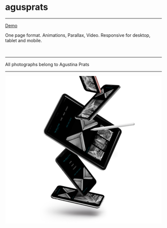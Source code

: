# agusprats

<hr/>
<p><a href="https://agusprats.github.io/agusprats/">Demo</a></p>

One page format. Animations, Parallax, Video. Responsive for desktop, tablet and mobile.<br/>

<br/>
<hr>
All photographs belong to Agustina Prats<br/>
<hr>
<img src="UI-Mockup.jpg">




